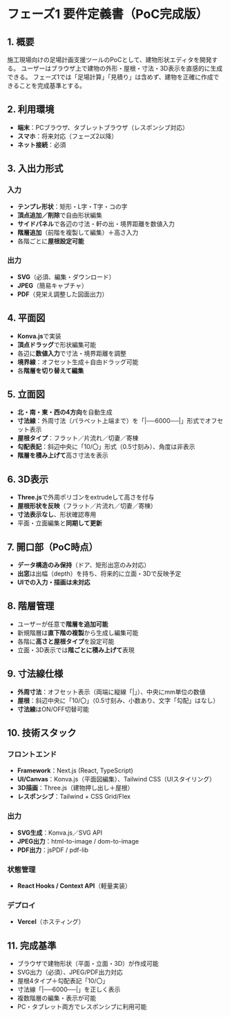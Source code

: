 # フェーズ1 要件定義書（PoC完成版）

## 1. 概要

施工現場向けの足場計画支援ツールのPoCとして、建物形状エディタを開発する。 ユーザーはブラウザ上で建物の外形・屋根・寸法・3D表示を直感的に生成できる。 フェーズ1では「足場計算」「見積り」は含めず、建物を正確に作成できることを完成基準とする。

## 2. 利用環境

- **端末**：PCブラウザ、タブレットブラウザ（レスポンシブ対応）
- **スマホ**：将来対応（フェーズ2以降）
- **ネット接続**：必須

## 3. 入出力形式

### 入力

- **テンプレ形状**：矩形・L字・T字・コの字
- **頂点追加／削除**で自由形状編集
- **サイドパネル**で各辺の寸法・軒の出・境界距離を数値入力
- **階層追加**（前階を複製して編集）＋高さ入力
- 各階ごとに**屋根設定可能**

### 出力

- **SVG**（必須、編集・ダウンロード）
- **JPEG**（簡易キャプチャ）
- **PDF**（見栄え調整した図面出力）

## 4. 平面図

- **Konva.js**で実装
- **頂点ドラッグ**で形状編集可能
- 各辺に**数値入力**で寸法・境界距離を調整
- **境界線**：オフセット生成＋自由ドラッグ可能
- 各**階層を切り替えて編集**

## 5. 立面図

- **北・南・東・西の4方向**を自動生成
- **寸法線**：外周寸法（パラペット上端まで）を「|──6000──|」形式でオフセット表示
- **屋根タイプ**：フラット／片流れ／切妻／寄棟
- **勾配表記**：斜辺中央に「10/〇」形式（0.5寸刻み）、角度は非表示
- **階層を積み上げて**高さ寸法を表示

## 6. 3D表示

- **Three.js**で外周ポリゴンをextrudeして高さを付与
- **屋根形状を反映**（フラット／片流れ／切妻／寄棟）
- **寸法表示なし**、形状確認専用
- 平面・立面編集と**同期して更新**

## 7. 開口部（PoC時点）

- **データ構造のみ保持**（ドア、矩形出窓のみ対応）
- **出窓**は出幅（depth）を持ち、将来的に立面・3Dで反映予定
- **UIでの入力・描画は未対応**

## 8. 階層管理

- ユーザーが任意で**階層を追加可能**
- 新規階層は**直下階の複製**から生成し編集可能
- 各階に**高さと屋根タイプ**を設定可能
- 立面・3D表示では**階ごとに積み上げて**表現

## 9. 寸法線仕様

- **外周寸法**：オフセット表示（両端に縦線「|」）、中央にmm単位の数値
- **屋根**：斜辺中央に「10/〇」（0.5寸刻み、小数あり、文字「勾配」はなし）
- **寸法線**はON/OFF切替可能

## 10. 技術スタック

### フロントエンド

- **Framework**：Next.js (React, TypeScript)
- **UI/Canvas**：Konva.js（平面図編集）、Tailwind CSS（UIスタイリング）
- **3D描画**：Three.js（建物押し出し＋屋根）
- **レスポンシブ**：Tailwind + CSS Grid/Flex

### 出力

- **SVG生成**：Konva.js／SVG API
- **JPEG出力**：html-to-image / dom-to-image
- **PDF出力**：jsPDF / pdf-lib

### 状態管理

- **React Hooks / Context API**（軽量実装）

### デプロイ

- **Vercel**（ホスティング）

## 11. 完成基準

- ブラウザで建物形状（平面・立面・3D）が作成可能
- SVG出力（必須）、JPEG/PDF出力対応
- 屋根4タイプ＋勾配表記「10/〇」
- 寸法線「|──6000──|」を正しく表示
- 複数階層の編集・表示が可能
- PC・タブレット両方でレスポンシブに利用可能
